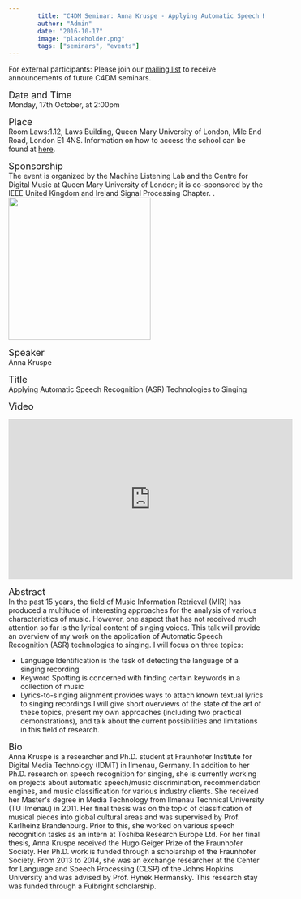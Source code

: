 ```yaml
---
        title: "C4DM Seminar: Anna Kruspe - Applying Automatic Speech Recognition (ASR) Technologies to Singing"
        author: "Admin"
        date: "2016-10-17"
        image: "placeholder.png"
        tags: ["seminars", "events"]
---
```


<p>For external participants: Please join our <a href="/seminars.html">mailing list</a> to receive announcements of future C4DM seminars.</p>


<span style="font-size: 130%;">Date and Time</span></br>
Monday, 17th October, at 2:00pm

<span style="font-size: 130%;">Place</span></br>
Room Laws:1.12, Laws Building, Queen Mary University of London, Mile End Road, London E1 4NS. Information on how to access the school can be found at <a href="http://www.qmul.ac.uk/docs/about/26065.pdf">here</a>.

<span style="font-size: 130%;">Sponsorship</span></br>
The event is organized by the Machine Listening Lab and the Centre for Digital Music at Queen Mary University of London; it is co-sponsored by the IEEE United Kingdom and Ireland Signal Processing Chapter. .<br />
<img style="width:20em;" src="https://signalprocessingsociety.org/sites/all/themes/evolve_sub/assets/images/sps-logo.png" />

<span style="font-size: 130%;">Speaker</span></br>
Anna Kruspe

<span style="font-size: 130%;">Title</span></br>
Applying Automatic Speech Recognition (ASR) Technologies to Singing

<span style="font-size: 130%;">Video</span></br>
<iframe width="560" height="315" src="https://www.youtube-nocookie.com/embed/BbYj-CKDzLE?rel=0" frameborder="0" allowfullscreen></iframe>

<span style="font-size: 130%;">Abstract</span></br>
In the past 15 years, the field of Music Information Retrieval (MIR) has
produced a multitude of interesting approaches for the analysis of
various characteristics of music. However, one aspect that has not
received much attention so far is the lyrical content of singing voices.
This talk will provide an overview of my work on the application of
Automatic Speech Recognition (ASR) technologies to singing. I will focus
on three topics:
- Language Identification is the task of detecting the language of a singing recording
- Keyword Spotting is concerned with finding certain keywords in a collection of music
- Lyrics-to-singing alignment provides ways to attach known textual lyrics to singing recordings
I will give short overviews of the state of the art of these topics,
present my own approaches (including two practical demonstrations), and
talk about the current possibilities and limitations in this field of
research.

<span style="font-size: 130%;">Bio</span></br>
Anna Kruspe is a researcher and Ph.D. student at Fraunhofer Institute
for Digital Media Technology (IDMT) in Ilmenau, Germany. In addition to
her Ph.D. research on speech recognition for singing, she is currently
working on projects about automatic speech/music discrimination,
recommendation engines, and music classification for various industry
clients.
She received her Master's degree in Media Technology from Ilmenau
Technical University (TU Ilmenau) in 2011. Her final thesis was on the
topic of classification of musical pieces into global cultural areas and
was supervised by Prof. Karlheinz Brandenburg. Prior to this, she worked
on various speech recognition tasks as an intern at Toshiba Research
Europe Ltd.
For her final thesis, Anna Kruspe received the Hugo Geiger Prize of the
Fraunhofer Society. Her Ph.D. work is funded through a scholarship of
the Fraunhofer Society. From 2013 to 2014, she was an exchange
researcher at the Center for Language and Speech Processing (CLSP) of
the Johns Hopkins University and was advised by Prof. Hynek Hermansky.
This research stay was funded through a Fulbright scholarship.


